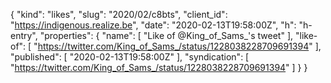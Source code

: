 {
  "kind": "likes",
  "slug": "2020/02/c8bts",
  "client_id": "https://indigenous.realize.be",
  "date": "2020-02-13T19:58:00Z",
  "h": "h-entry",
  "properties": {
    "name": [
      "Like of @King_of_Sams_'s tweet"
    ],
    "like-of": [
      "https://twitter.com/King_of_Sams_/status/1228038228709691394"
    ],
    "published": [
      "2020-02-13T19:58:00Z"
    ],
    "syndication": [
      "https://twitter.com/King_of_Sams_/status/1228038228709691394"
    ]
  }
}
